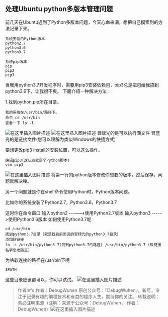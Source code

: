## 处理Ubuntu python多版本管理问题

前几天在Ubuntu遇到了Python多版本问题，今天心血来潮，想把自己摸索到的方法记录下来。

```
系统安装的Python版本
python2.7
python3.6
python3.7
```

```
系统pip版本
pip
pip2
pip3
```
当我用python3.7开发程序时，需要用pip3安装依赖包，pip3总是把包给我搞到python3.6下，让我很不爽。
下面介绍一种解决方法：

1.找到python,pip所在目录。

```
我的系统在/usr/bin/路径下。
命令 cd /usr/bin
查看一下 ls -l
```
![在这里插入图片描述](https://img-blog.csdnimg.cn/2020032323410832.png?x-oss-process=image/watermark,type_ZmFuZ3poZW5naGVpdGk,shadow_10,text_aHR0cHM6Ly9ibG9nLmNzZG4ubmV0L3FxXzQzOTM4MDUy,size_16,color_FFFFFF,t_70)
![在这里插入图片描述](https://img-blog.csdnimg.cn/20200323234459547.png)
冒绿光的是可以执行滴文件
冒蓝光的是链接文件(您可以理解为类似Windows的快捷方式)

要想更改pip3 install的安装位置，可以这么操作。

```
编辑pip3(这玩意就是个Python脚本)
vim pip3
```
![在这里插入图片描述](https://img-blog.csdnimg.cn/20200323234817578.png?x-oss-process=image/watermark,type_ZmFuZ3poZW5naGVpdGk,shadow_10,text_aHR0cHM6Ly9ibG9nLmNzZG4ubmV0L3FxXzQzOTM4MDUy,size_16,color_FFFFFF,t_70)
将第一行的python版本修改你想要的版本，然后保存，问题就解决喽。



另一个问题就是你在shell命令使用Python时，Python版本问题。

比如你的系统安装了Python2.7，Python3.6，Python3.7

这时你在命令窗口
输入python2 ----->使用Python2.7版本
输入python3 ----->使用Python3.6版本
如何使用Python3.7呢

```
cd /usr/bin
找到python3.7目录（就是找到前面说的冒绿光的python3.7目录）
添加软链接
ln -s /usr/bin/python3.7(找到python3.7的路径) /usr/bin/python3.7 (软链接名字您老随意)
```
为啥软连接的路径在/usr/bin下呢

```
$PATH
```
这些目录应该都可以，你可以试试。
![在这里插入图片描述](https://img-blog.csdnimg.cn/20200324000643781.png)
 >作者info
作者：DebugWuhen
原创公众号：『DebugWuhen』，新号，专注于记录有趣的编程技术和有益的程序人生，期待你的关注。
转载说明：务必注明来源（注明：来源于公众号：DebugWuhen， 作者：DebugWuhen）![在这里插入图片描述](https://img-blog.csdnimg.cn/20200706013253951.png?x-oss-process=image/watermark,type_ZmFuZ3poZW5naGVpdGk,shadow_10,text_aHR0cHM6Ly9ibG9nLmNzZG4ubmV0L3FxXzQzOTM4MDUy,size_16,color_FFFFFF,t_70)
